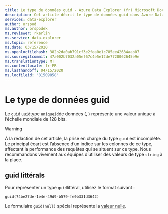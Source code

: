 ```yaml
---
title: Le type de données guid - Azure Data Explorer (fr) Microsoft Docs
description: Cet article décrit le type de données guid dans Azure Data Explorer.
services: data-explorer
author: orspod
ms.author: orspodek
ms.reviewer: rkarlin
ms.service: data-explorer
ms.topic: reference
ms.date: 03/15/2020
ms.openlocfilehash: 382b2da0ab791cf3e2fea0e1c785ee42634aab07
ms.sourcegitcommit: 47a002b7032a05ef67c4e5e12de7720062645e9e
ms.translationtype: MT
ms.contentlocale: fr-FR
ms.lasthandoff: 04/15/2020
ms.locfileid: "81509858"
---
```

# <a name="the-guid-data-type"></a>Le type de données guid

Le `guid` `uuid`type `uniqueid`de données (, ) représente une valeur unique à l’échelle mondiale de 128 bits.

> [!WARNING]
> À la rédaction de cet article, la prise en charge du type `guid` est incomplète.
> Le principal écart est l’absence d’un indice sur les colonnes de ce type, affectant la performance des requêtes qui se situent sur ce type.
> Nous recommandons vivement aux équipes d’utiliser des valeurs de type `string` à la place.

## <a name="guid-literals"></a>guid littérals

Pour représenter un type `guid`littéral, utilisez le format suivant :

```kusto
guid(74be27de-1e4e-49d9-b579-fe0b331d3642)
```

Le formulaire `guid(null)` spécial représente la [valeur nulle](null-values.md).